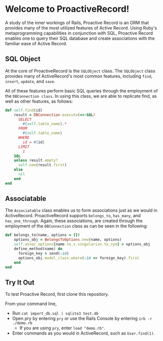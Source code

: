 # Welcome to ProactiveRecord!

A study of the inner workings of Rails, Proactive Record is an ORM that provides many of the most utilized features of Active Record. Using Ruby's metaprogramming capabilities in conjunction with SQL, Proactive Record enables one to query their SQL database and create associations with the familiar ease of Active Record.

## SQL Object

At the core of ProactiveRecord is the ```SQLObject``` class. The ```SQLObject``` class provides many of ActiveRecord's most common features, including ```find```, ```insert```, ```update```, and ```save```.

All of these features perform basic SQL queries through the employment of the ```DBConnection class```. In using this class, we are able to replicate find, as well as other features, as follows:

```ruby
def self.find(id)
    result = DBConnection.execute(<<-SQL)
      SELECT
        #{self.table_name}.*
      FROM
        #{self.table_name}
      WHERE
        id = #{id}
      LIMIT
        1
    SQL
    unless result.empty?
      self.new(result.first)
    else
      nil
    end
end
```

## Associatable

The ```Associatable``` class enables us to form associations just as we would in ActiveRecord. ProactiveRecord supports ```belongs_to```, ```has_many```, and ```has_one_through```. Again, these associations, are created through the employment of the ```DBConnection``` class as can be seen in the following:

```ruby
def belongs_to(name, options = {})
    options_obj = BelongsToOptions.new(name, options)
    self.assoc_options[name.to_s.singularize.to_sym] = options_obj
    define_method(name) do
      foreign_key = send(:id)
      options_obj.model_class.where(:id => foreign_key).first
    end
end
```

## Try It Out

To test Proactive Record, first clone this repository.

From your command line,
   * Run ```cat import_db.sql | sqlite3 test.db```
   * Open pry by entering ```pry``` or use the Rails Console by entering ```irb -r ./demo.rb```
       - If you are using ```pry```, enter ```load "demo.rb"```.
   * Enter commands as you would in ActiveRecord, such as ```User.find(1)```.
    
    
